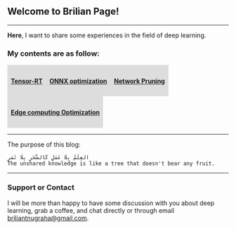 ## Welcome to Brilian Page!
---
<p><b>Here</b>, I want to share some experiences in the field of deep learning.</p>

### My contents are as follow:

<style>
div {
  list-style-type: none;
  margin: 0;
  padding: 0;
  width: 100%;
  overflow: hidden;
  alignment: justify;
}
li {
  float: left;
  display: block;
  padding: 8px;
  background-color: #DDDDDD;
}
</style>

<div>
  <li><a href="tensorrt/"><h4>Tensor-RT</h4></a></li>
  <li><a href="onnxopt/"><h4>ONNX optimization</h4></a></li>
  <li><a href="netprune/"><h4>Network Pruning</h4></a></li>
  <li><a href="edgeopt/"><h4>Edge computing Optimization</h4></a></li>
</div>

---
The purpose of this blog:
```
العِلْمُ بِلَا عَمَلٍ كَالشَّجَرِ بِلَا ثَمَرٍ
The unshared knowledge is like a tree that doesn't bear any fruit.
```

---
### Support or Contact
I will be more than happy to have some discussion with you about deep learning, grab a coffee, and chat directly or through email <briliantnugraha@gmail.com>.
